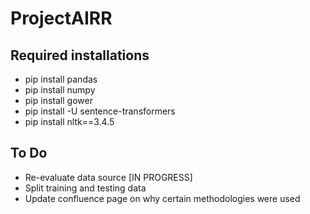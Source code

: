 # ProjectAIRR

## Required installations
- pip install pandas
- pip install numpy
- pip install gower
- pip install -U sentence-transformers
- pip install nltk==3.4.5

## To Do
- Re-evaluate data source [IN PROGRESS]
- Split training and testing data
- Update confluence page on why certain methodologies were used
